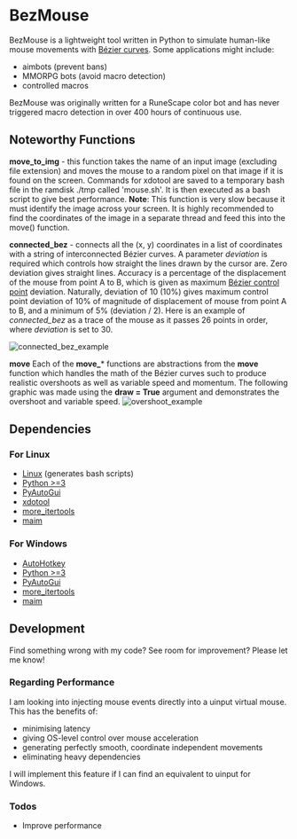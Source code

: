 # BezMouse

BezMouse is a lightweight tool written in Python to simulate human-like mouse movements with [Bézier curves](https://en.wikipedia.org/wiki/B%C3%A9zier_curve).
Some applications might include:
  - aimbots (prevent bans)
  - MMORPG bots (avoid macro detection)
  - controlled macros

BezMouse was originally written for a RuneScape color bot and has never triggered macro detection in over 400 hours of continuous use.

## Noteworthy Functions
 **move_to_img** - this function takes the name of an input image (excluding file extension) and moves the mouse to a random pixel on that image if it is found on the screen. Commands for xdotool are saved to a temporary bash file in the ramdisk ./tmp called 'mouse.sh'. It is then executed as a bash script to give best performance.
**Note**: This function is very slow because it must identify the image across your screen. It is highly recommended to find the coordinates of the image in a separate thread and feed this into the move() function.

 **connected_bez** - connects all the (x, y) coordinates in a list of coordinates with a string of interconnected Bézier curves. A parameter *deviation* is required which controls how straight the lines drawn by the cursor are. Zero deviation gives straight lines.
Accuracy is a percentage of the displacement of the mouse from point A to B, which is given as maximum [Bézier control point](https://en.wikipedia.org/wiki/B%C3%A9zier_curve#Terminology) deviation. Naturally, deviation of 10 (10%) gives maximum control point deviation of 10% of magnitude of displacement of mouse from point A to B, and a minimum of 5% (deviation / 2).
Here is an example of *connected_bez* as a trace of the mouse as it passes 26 points in order, where *deviation* is set to 30.

![connected_bez_example](https://image.ibb.co/gcDXGk/example.png)

**move**
Each of the **move_*** functions are abstractions from the **move** function which handles the math of the Bézier curves such to produce realistic overshoots as well as variable speed and momentum. The following graphic was made using the **draw = True** argument and demonstrates the overshoot and variable speed.
![overshoot_example](https://image.ibb.co/ie8M95/example_2_overshoot.png)


## Dependencies
### For Linux
  - [Linux](https://en.wikipedia.org/wiki/Linux) (generates bash scripts)
  - [Python >=3](https://python.org/downloads)
  - [PyAutoGui](https://pyautogui.readthedocs.io/en/latest/)
  - [xdotool](https://github.com/jordansissel/xdotool)
  - [more_itertools](https://more-itertools.readthedocs.io/en/latest/)
  - [maim](https://github.com/naelstrof/maim)

### For Windows
  - [AutoHotkey](https://www.autohotkey.com/)
  - [Python >=3](https://python.org/downloads)
  - [PyAutoGui](https://pyautogui.readthedocs.io/en/latest/)
  - [more_itertools](https://more-itertools.readthedocs.io/en/latest/)
  - [maim](https://github.com/naelstrof/maim)


## Development
Find something wrong with my code? See room for improvement? Please let me know!
### Regarding Performance
I am looking into injecting mouse events directly into a uinput virtual mouse. This has the benefits of:
  - minimising latency
  - giving OS-level control over mouse acceleration
  - generating perfectly smooth, coordinate independent movements
  - eliminating heavy dependencies

I will implement this feature if I can find an equivalent to uinput for Windows.

### Todos

 - Improve performance
